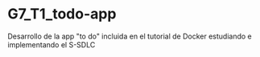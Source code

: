 # G7_T1_todo-app
Desarrollo de la app "to do" incluida en el tutorial de Docker estudiando e implementando el S-SDLC
